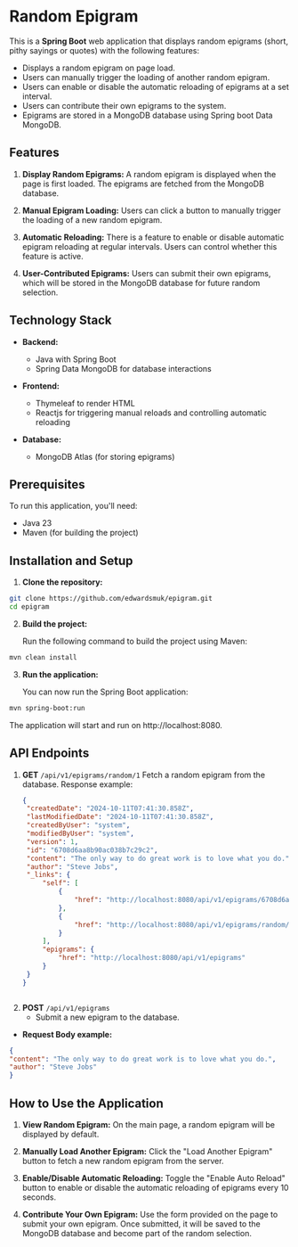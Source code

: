 # Random Epigram

This is a  **Spring Boot** web application that displays random epigrams (short, pithy sayings or quotes) with the following features:

- Displays a random epigram on page load.
- Users can manually trigger the loading of another random epigram.
- Users can enable or disable the automatic reloading of epigrams at a set interval.
- Users can contribute their own epigrams to the system.
- Epigrams are stored in a MongoDB database using Spring boot Data MongoDB.
## Features
1. **Display Random Epigrams:**
A random epigram is displayed when the page is first loaded. The epigrams are fetched from the MongoDB database.

2. **Manual Epigram Loading:**
Users can click a button to manually trigger the loading of a new random epigram.

3. **Automatic Reloading:**
There is a feature to enable or disable automatic epigram reloading at regular intervals. Users can control whether this feature is active.

4. **User-Contributed Epigrams:**
Users can submit their own epigrams, which will be stored in the MongoDB database for future random selection.

## Technology Stack
- **Backend:**

    - Java with Spring Boot
    - Spring Data MongoDB for database interactions
- **Frontend:**
   - Thymeleaf to render HTML
   - Reactjs for triggering manual reloads and controlling automatic reloading
- **Database:**

   - MongoDB Atlas (for storing epigrams)
  
## Prerequisites
To run this application, you'll need:

 - Java 23 
 - Maven (for building the project)

## Installation and Setup

1. **Clone the repository:**

```bash
git clone https://github.com/edwardsmuk/epigram.git
cd epigram
```

2. **Build the project:**

   Run the following command to build the project using Maven:

```bash
mvn clean install
```

3. **Run the application:**

    You can now run the Spring Boot application:

```bash
mvn spring-boot:run
```

The application will start and run on http://localhost:8080.

## API Endpoints
1. **GET** ```/api/v1/epigrams/random/1```
   Fetch a random epigram from the database.
   Response example:
   ```json
   {
    "createdDate": "2024-10-11T07:41:30.858Z",
    "lastModifiedDate": "2024-10-11T07:41:30.858Z",
    "createdByUser": "system",
    "modifiedByUser": "system",
    "version": 1,
    "id": "6708d6aa8b90ac038b7c29c2",
    "content": "The only way to do great work is to love what you do.",
    "author": "Steve Jobs",
    "_links": {
        "self": [
            {
                "href": "http://localhost:8080/api/v1/epigrams/6708d6aa8b90ac038b7c29c2"
            },
            {
                "href": "http://localhost:8080/api/v1/epigrams/random/1"
            }
        ],
        "epigrams": {
            "href": "http://localhost:8080/api/v1/epigrams"
        }
    }
   }
```

```
2. **POST** ```/api/v1/epigrams```
   - Submit a new epigram to the database.

  - **Request Body example:**

```json
{
"content": "The only way to do great work is to love what you do.",
"author": "Steve Jobs"
}
```

## How to Use the Application
1. **View Random Epigram:**
On the main page, a random epigram will be displayed by default.

2. **Manually Load Another Epigram:**
Click the "Load Another Epigram" button to fetch a new random epigram from the server.

3. **Enable/Disable Automatic Reloading:**
Toggle the "Enable Auto Reload" button to enable or disable the automatic reloading of epigrams every 10 seconds.

4. **Contribute Your Own Epigram:**
Use the form provided on the page to submit your own epigram. Once submitted, it will be saved to the MongoDB database and become part of the random selection.

